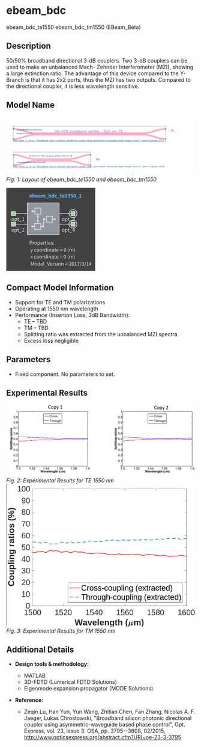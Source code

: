 # ebeam_bdc

ebeam_bdc_te1550
ebeam_bdc_tm1550 (EBeam_Beta)

## Description

50/50% broadband directional 3-dB couplers. Two 3-dB couplers can be used to make an unbalanced Mach-
Zehnder Interferometer (MZI), showing a large extinction ratio. The advantage of this device compared to the Y-
Branch is that it has 2x2 ports, thus the MZI has two outputs. Compared to the directional coupler, it is less
wavelength sensitive.

## Model Name
![alt text](imgs/gds.png)
*Fig. 1: Layout of ebeam_bdc_te1550 and ebeam_bdc_tm1550*

![alt text](imgs/cml.png)
## Compact Model Information

- Support for TE and TM polarizations
- Operating at 1550 nm wavelength
- Performance (Insertion Loss, 3dB Bandwidth):
  - TE – TBD
  - TM – TBD
  - Splitting ratio was extracted from the unbalanced MZI spectra.
  - Excess loss negligible

## Parameters

- Fixed component. No parameters to set.


## Experimental Results

![alt text](imgs/exp_te1550.png)
*Fig. 2: Experimental Results for TE 1550 nm*
![alt text](imgs/exp_tm1550.png)
*Fig. 3: Experimental Results for TM 1550 nm*

## Additional Details

- **Design tools & methodology:**
  - MATLAB
  - 3D-FDTD (Lumerical FDTD Solutions)
  - Eigenmode expansion propagator (MODE Solutions)


- **Reference:**
  - Zeqin Lu, Han Yun, Yun Wang, Zhitian Chen, Fan Zhang, Nicolas A. F. Jaeger, Lukas Chrostowski,
"Broadband silicon photonic directional coupler using asymmetric-waveguide based phase control", Opt.
Express, vol. 23, issue 3: OSA, pp. 3795--3808, 02/2015,
http://www.opticsexpress.org/abstract.cfm?URI=oe-23-3-3795


